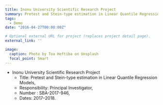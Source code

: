 ```yaml
---
title: Inonu University Scientific Research Project
summary: Pretest and Stein-type estimation in Linear Quantile Regression Models.
tags:
  - Demo
date: "2016-04-27T00:00:00Z"

# Optional external URL for project (replaces project detail page).
external_link: ''

image:
  caption: Photo by Toa Heftiba on Unsplash
  focal_point: Smart
---
```


* Inonu University Scientific Research Project 
    * Title: Pretest and Stein-type estimation in Linear Quantile Regression Models, 
    * Responsibility: Principal Investigator,
    * Number : SBA-2017-946, 
    * Dates: 2017–2018. 
